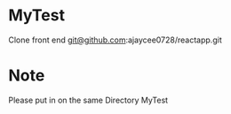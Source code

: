 # MyTest

Clone front end
git@github.com:ajaycee0728/reactapp.git

# Note
Please put in on the same Directory MyTest 
